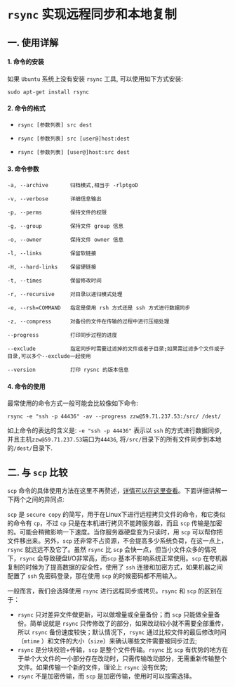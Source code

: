 # `rsync` 实现远程同步和本地复制

## 一. 使用详解

#### 1. 命令的安装

如果 `Ubuntu` 系统上没有安装 `rsync` 工具, 可以使用如下方式安装:

```shell
sudo apt-get install rsync
```

#### 2. 命令的格式

- ```shell
  rsync [参数列表] src dest
  ```

- ```shell
  rsync [参数列表] src [user@]host:dest
  ```

- ```shell
  rsync [参数列表] [user@]host:src dest
  ```

#### 3. 命令参数

```
-a, --archive		归档模式,相当于 -rlptgoD
```

```
-v, --verbose		详细信息输出
```

```
-p, --perms			保持文件的权限
```

```
-g, --group			保持文件 group 信息
```

```
-o, --owner			保持文件 owner 信息
```

```
-l, --links			保留软链接
```

```
-H, --hard-links	保留硬链接
```

```
-t, --times			保留修改时间
```

```
-r, --recursive		对目录以递归模式处理
```

```
-e, --rsh=COMMAND	指定是使用 rsh 方式还是 ssh 方式进行数据同步
```

```
-z, --compress		对备份的文件在传输的过程中进行压缩处理
```

```
--progress			打印同步过程的进度
```

```
--exclude			指定同步时需要过滤掉的文件或者子目录;如果需过滤多个文件或子目录,可以多个--exclude一起使用
```

```
--version			打印 rysnc 的版本信息
```

#### 4. 命令的使用

最常使用的命令方式一般可能会比较像如下命令:

```shell
rsync -e "ssh -p 44436" -av --progress zzw@59.71.237.53:/src/ /dest/
```

如上命令的表达的含义是: `-e "ssh -p 44436"` 表示以 `ssh` 的方式进行数据同步, 并且主机`zzw@59.71.237.53`端口为`44436`, 将`/src/`目录下的所有文件同步到本地的`/dest/`目录下.



## 二. 与 `scp` 比较 

`scp` 命令的具体使用方法在这里不再赘述，[详情可以在这里查看]()。下面详细讲解一下两个之间的异同点: 

`scp` 是 `secure copy` 的简写，用于在Linux下进行远程拷贝文件的命令，和它类似的命令有 `cp`，不过 `cp` 只是在本机进行拷贝不能跨服务器，而且 `scp` 传输是加密的。可能会稍微影响一下速度。当你服务器硬盘变为只读时，用 `scp` 可以帮你把文件移出来。另外，`scp` 还非常不占资源，不会提高多少系统负荷，在这一点上，`rsync` 就远远不及它了。虽然 `rsync` 比 `scp` 会快一点，但当小文件众多的情况下，`rsync` 会导致硬盘I/O非常高，而`scp` 基本不影响系统正常使用。`scp` 在夸机器复制的时候为了提高数据的安全性，使用了 `ssh` 连接和加密方式，如果机器之间配置了 `ssh` 免密码登录，那在使用 `scp` 的时候密码都不用输入。

一般而言，我们会选择使用 `rsync` 进行远程同步或拷贝。`rsync` 和 `scp` 的区别在于：

- `rsync` 只对差异文件做更新，可以做增量或全量备份；而 `scp` 只能做全量备份。简单说就是 `rsync` 只传修改了的部分，如果改动较小就不需要全部重传，所以 `rsync` 备份速度较快；默认情况下，`rsync`  通过比较文件的最后修改时间（`mtime` ）和文件的大小（`size`）来确认哪些文件需要被同步过去;
- `rsync` 是分块校验+传输，`scp` 是整个文件传输。`rsync` 比 `scp` 有优势的地方在于单个大文件的一小部分存在改动时，只需传输改动部分，无需重新传输整个文件。如果传输一个新的文件，理论上 `rsync` 没有优势;
- `rsync` 不是加密传输，而 `scp` 是加密传输，使用时可以按需选择。